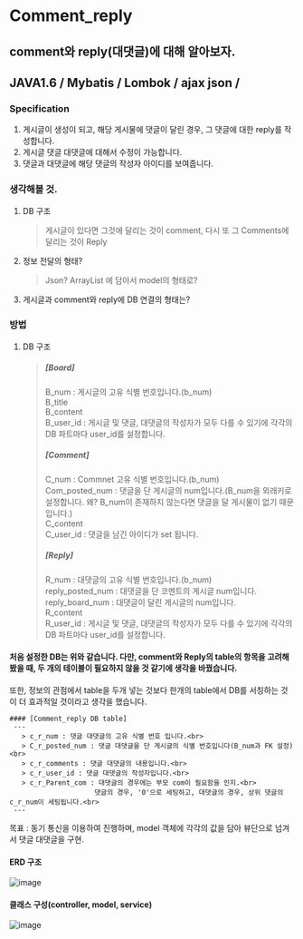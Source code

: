 # Comment_reply
comment와 reply(대댓글)에 대해 알아보자.
---

JAVA1.6 / 
Mybatis / 
Lombok / 
ajax json /
--
### Specification
  1. 게시글이 생성이 되고, 해당 게시물에 댓글이 달린 경우, 그 댓글에 대한 reply를 작성합니다.
  2. 게시글 댓글 대댓글에 대해서 수정이 가능합니다.
  3. 댓글과 대댓글에 해당 댓글의 작성자 아이디를 보여줍니다.

### 생각해볼 것.
  1. DB 구조
     >게시글이 있다면 그것에 달리는 것이 comment, 다시 또 그 Comments에 달리는 것이 Reply
  2. 정보 전달의 형태?
     >Json? ArrayList<VO> 에 담아서 model의 형태로? 
  3. 게시글과 comment와 reply에 DB 연결의 형태는?


### 방법
  1. DB 구조
     > ##### [Board]
       > B_num : 게시글의 고유 식별 번호입니다.(b_num) <br>
       > B_title <br>
       > B_content <br>
       > B_user_id : 게시글 및 댓글, 대댓글의 작성자가 모두 다를 수 있기에 각각의 DB 파트마다 user_id를 설정합니다.<br>
     > ##### [Comment]
       > C_num : Commnet 고유 식별 번호입니다.(b_num)<br>
       > Com_posted_num : 댓글을 단 게시글의 num입니다.(B_num을 외래키로 설정합니다. 왜? B_num이 존재하지 않는다면 댓글을 달 게시물이 없기 때문입니다.)<br>
       > C_content<br>
       > C_user_id : 댓글을 남긴 아이디가 set 됩니다.<br>
     > ##### [Reply]
       > R_num : 대댓글의 고유 식별 번호입니다.(b_num)<br>
       > reply_posted_num : 대댓글을 단 코멘트의 게시글 num입니다.<br>
       > reply_board_num : 대댓글이 달린 게시글의 num입니다. <br>
       > R_content<br>
       > R_user_id : 게시글 및 댓글, 대댓글의 작성자가 모두 다를 수 있기에 각각의 DB 파트마다 user_id를 설정합니다.<br>

#### 처음 설정한 DB는 위와 같습니다. 다만, comment와 Reply의 table의 항목을 고려해봤을 때, 두 개의 테이블이 필요하지 않을 것 같기에 생각을 바꿨습니다.
또한, 정보의 관점에서 table을 두개 넣는 것보다 한개의 table에서 DB를 서칭하는 것이 더 효과적일 것이라고 생각을 했습니다.


    #### [Comment_reply DB table]
     ---
       > c_r_num : 댓글 대댓글의 고유 식별 번호 입니다.<br>
       > C_r_posted_num : 댓글 대댓글을 단 게시글의 식별 번호입니다(B_num과 FK 설정)<br>
       > c_r_comments : 댓글 대댓글의 내용입니다.<br>
       > c_r_user_id : 댓글 대댓글의 작성자입니다.<br>
       > c_r_Parent_com : 대댓글의 경우에는 부모 com이 필요함을 인지.<br>
                         댓글의 경우, '0'으로 세팅하고, 대댓글의 경우, 상위 댓글의 c_r_num이 세팅됩니다.<br>
     ---

목표 : 동기 통신을 이용하여 진행하며, model 객체에 각각의 값을 담아 뷰단으로 넘겨서 댓글 대댓글을 구현.

#### ERD 구조

![image](https://github.com/HyungjuLee95/CommentReply/assets/111270174/5438cb20-7a17-4360-b29e-cdf7c8cc40c1)


#### 클래스 구성(controller, model, service)
![image](https://github.com/HyungjuLee95/CommentReply/assets/111270174/f55046f9-b30a-4636-8a06-09c2e645219a)




     
